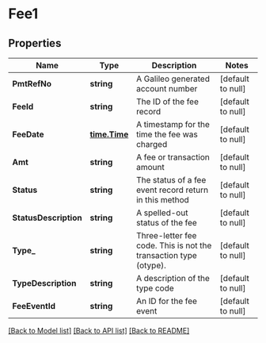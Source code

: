 # Fee1

## Properties
Name | Type | Description | Notes
------------ | ------------- | ------------- | -------------
**PmtRefNo** | **string** | A Galileo generated account number | [default to null]
**FeeId** | **string** | The ID of the fee record | [default to null]
**FeeDate** | [**time.Time**](time.Time.md) | A timestamp for the time the fee was charged | [default to null]
**Amt** | **string** | A fee or transaction amount | [default to null]
**Status** | **string** | The status of a fee event record return in this method | [default to null]
**StatusDescription** | **string** | A spelled-out status of the fee | [default to null]
**Type_** | **string** | Three-letter fee code. This is not the transaction type (otype). | [default to null]
**TypeDescription** | **string** | A description of the type code | [default to null]
**FeeEventId** | **string** | An ID for the fee event | [default to null]

[[Back to Model list]](../README.md#documentation-for-models) [[Back to API list]](../README.md#documentation-for-api-endpoints) [[Back to README]](../README.md)

